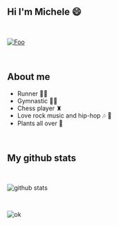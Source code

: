 
## Hi I'm Michele 😄

<br>

[![Foo](https://img.shields.io/badge/LinkedIn-0077B5?style=for-the-badge&logo=linkedin&logoColor=white)](https://www.linkedin.com/in/michele-dinelli-080451214/)

<br>

## About me 

- Runner 🏃‍♂️
- Gymnastic 🤸🏻
- Chess player ♜
- Love rock music and hip-hop 🎶 🎤
- Plants all over 🌱

<br>

## My github stats

<br>

![github stats](https://github-readme-stats.vercel.app/api?username=micheledinelli&show_icons=true&hide_border=true&&count_private=true&include_all_commits=true)

<br>

![ok](https://github-readme-stats.vercel.app/api/top-langs/?username=micheledinelli)
